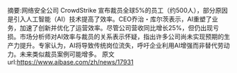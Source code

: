 摘要:网络安全公司 CrowdStrike 宣布裁员全球5%的员工（约500人），部分原因是引入人工智能（AI）技术提高了效率。CEO乔治・库尔茨表示，AI重塑了业务，加速了创新并优化了运营效率。尽管公司营收同比增长25%，但仍出现亏损。市场分析师对AI效率与裁员的关系表示怀疑，指出许多公司尚未实现预期的生产力提升。专家认为，AI将导致传统岗位流失，呼吁企业利用AI增强而非替代劳动力。未来类似裁员案例可能增多。
原文url:https://www.aibase.com/zh/news/17931